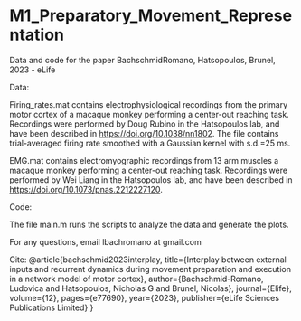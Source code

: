 # M1_Preparatory_Movement_Representation
Data and code for the paper BachschmidRomano, Hatsopoulos, Brunel, 2023 - eLife

Data:

Firing_rates.mat contains electrophysiological recordings from the primary motor cortex of a macaque monkey performing a center-out reaching task. Recordings were performed by Doug Rubino in the Hatsopoulos lab, and have been described in https://doi.org/10.1038/nn1802. The file contains trial-averaged firing rate smoothed with a Gaussian kernel with s.d.=25 ms.

EMG.mat contains electromyographic recordings from 13 arm muscles a macaque monkey performing a center-out reaching task. Recordings were performed by Wei Liang in the Hatsopoulos lab, and have been described in https://doi.org/10.1073/pnas.2212227120.

Code:

The file main.m runs the scripts to analyze the data and generate the plots.

For any  questions, email lbachromano at gmail.com

Cite:
@article{bachschmid2023interplay,
  title={Interplay between external inputs and recurrent dynamics during movement preparation and execution in a network model of motor cortex},
  author={Bachschmid-Romano, Ludovica and Hatsopoulos, Nicholas G and Brunel, Nicolas},
  journal={Elife},
  volume={12},
  pages={e77690},
  year={2023},
  publisher={eLife Sciences Publications Limited}
}


